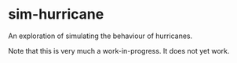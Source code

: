 # sim-hurricane
An exploration of simulating the behaviour of hurricanes.

Note that this is very much a work-in-progress.  It does not yet work.
